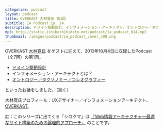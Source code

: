 ```yaml
---
categories: podcast
layout: podcast
title: OVERKAST 大林寛氏 第1回
subtitle: IA Podcast Ep. 14
description: ドメイン駆動設計、インフォメーション・アーキテクト、オントロジー／タクソノミー／コレオグラフィーの話です。
mp3: http://static.ishibashihideto.net/podcast/ia_podcast_014.mp3
thumbnail: /images/podcast/ia_podcast_cover_300.png
---
```


OVERKAST [大林寛氏](http://overkast.jp/about/) をゲストに迎えて、2013年10月4日に収録したPodcast（全7回）の第1回。

- [ドメイン駆動設計](http://www.slideshare.net/masuda220/ss-26583161)
- インフォメーション・アーキテクトとは？
- [オントロジー／タクソノミー／コレオグラフィー](http://blog.iaspectrum.net/2011/10/13/choreography/)

といったお話をしました。（続く）

大林寛氏プロフィール：UXデザイナー／インフォメーションアーキテクト、[OVERKAST](http://overkast.jp/)。

註：このシリーズに出てくる「シロクマ」は [『Web情報アーキテクチャ―最適なサイト構築のための論理的アプローチ』](http://www.amazon.co.jp/dp/487311134X) のことです。
